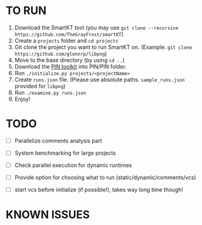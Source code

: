 # TO RUN

1. Download the SmartKT tool (you may use `git clone --recursive https://github.com/TheGrayFrost/smartKT`)
2. Create a `projects` folder and `cd projects`
3. Git clone the project you want to run SmartKT on. (Example: `git clone https://github.com/glennrp/libpng`)
4. Move to the base directory (by using `cd ..`)
5. Download the [PIN toolkit](https://software.intel.com/en-us/articles/pin-a-binary-instrumentation-tool-downloads) into PIN/PIN folder.
6. Run `./initialize.py projects/<projectName>`
7. Create `runs.json` file. (Please use absolute paths. `sample_runs.json` provided for `libpng`)
8. Run `./examine.py runs.json`
9. Enjoy!

# TODO
- [ ] Parallelize comments analysis part
- [ ] System benchmarking for large projects
- [ ] Check parallel execution for dynamic runtimes
- [ ] Provide option for choosing what to run (static/dynamic/comments/vcs)
- [ ] start vcs before initialize (if possible!), takes way long time though! 


# KNOWN ISSUES